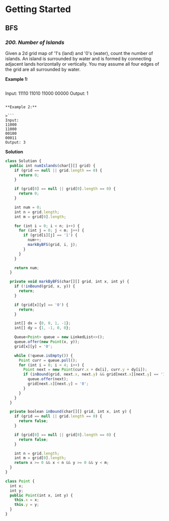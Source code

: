 # Getting Started

## BFS

### *200. Number of Islands*

Given a 2d grid map of '1's (land) and '0's (water), count the number of islands. An island is surrounded by water and is formed by connecting adjacent lands horizontally or vertically. You may assume all four edges of the grid are all surrounded by water.

**Example 1:**

>```
Input:
11110
11010
11000
00000
Output: 1
```

**Example 2:**

>```
Input:
11000
11000
00100
00011
Output: 3
```

**Solution**
``` JavaScript
class Solution {
  public int numIslands(char[][] grid) {
    if (grid == null || grid.length == 0) {
      return 0;
    }

    if (grid[0] == null || grid[0].length == 0) {
      return 0;
    }

    int num = 0;
    int n = grid.length;
    int m = grid[0].length;

    for (int i = 0; i < n; i++) {
      for (int j = 0; j < m; j++) {
        if (grid[i][j] == '1') {
          num++;
          markByBFS(grid, i, j);
        }
      }
    }

    return num;
  }

  private void markByBFS(char[][] grid, int x, int y) {
    if (!inBound(grid, x, y)) {
      return;
    }

    if (grid[x][y] == '0') {
      return;
    }

    int[] dx = {0, 0, 1, -1};
    int[] dy = {1, -1, 0, 0};

    Queue<Point> queue = new LinkedList<>();
    queue.offer(new Point(x, y));
    grid[x][y] = '0';

    while (!queue.isEmpty()) {
      Point curr = queue.poll();
      for (int i = 0; i < 4; i++) {
        Point next = new Point(curr.x + dx[i], curr.y + dy[i]);
        if (inBound(grid, next.x, next.y) && grid[next.x][next.y] == '1') {
          queue.offer(next);
          grid[next.x][next.y] = '0';
        }
      }
    }
  }

  private boolean inBound(char[][] grid, int x, int y) {
    if (grid == null || grid.length == 0) {
      return false;
    }

    if (grid[0] == null || grid[0].length == 0) {
      return false;
    }

    int n = grid.length;
    int m = grid[0].length;
    return x >= 0 && x < n && y >= 0 && y < m;
  }
}

class Point {
  int x;
  int y;
  public Point(int x, int y) {
    this.x = x;
    this.y = y;
  }
}
```
